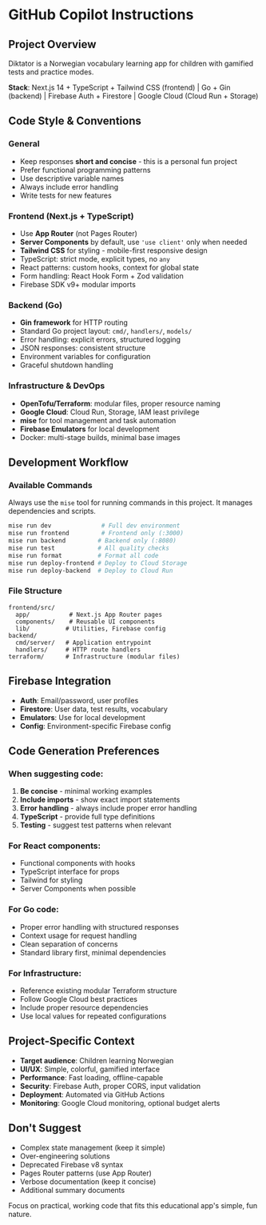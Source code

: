 # GitHub Copilot Instructions

## Project Overview

Diktator is a Norwegian vocabulary learning app for children with gamified tests and practice modes.

**Stack**: Next.js 14 + TypeScript + Tailwind CSS (frontend) | Go + Gin (backend) | Firebase Auth + Firestore | Google Cloud (Cloud Run + Storage)

## Code Style & Conventions

### General

- Keep responses **short and concise** - this is a personal fun project
- Prefer functional programming patterns
- Use descriptive variable names
- Always include error handling
- Write tests for new features

### Frontend (Next.js + TypeScript)

- Use **App Router** (not Pages Router)
- **Server Components** by default, use `'use client'` only when needed
- **Tailwind CSS** for styling - mobile-first responsive design
- TypeScript: strict mode, explicit types, no `any`
- React patterns: custom hooks, context for global state
- Form handling: React Hook Form + Zod validation
- Firebase SDK v9+ modular imports

### Backend (Go)

- **Gin framework** for HTTP routing
- Standard Go project layout: `cmd/`, `handlers/`, `models/`
- Error handling: explicit errors, structured logging
- JSON responses: consistent structure
- Environment variables for configuration
- Graceful shutdown handling

### Infrastructure & DevOps

- **OpenTofu/Terraform**: modular files, proper resource naming
- **Google Cloud**: Cloud Run, Storage, IAM least privilege
- **mise** for tool management and task automation
- **Firebase Emulators** for local development
- Docker: multi-stage builds, minimal base images

## Development Workflow

### Available Commands

Always use the `mise` tool for running commands in this project. It manages dependencies and scripts.

```bash
mise run dev              # Full dev environment
mise run frontend         # Frontend only (:3000)
mise run backend         # Backend only (:8080)
mise run test            # All quality checks
mise run format          # Format all code
mise run deploy-frontend # Deploy to Cloud Storage
mise run deploy-backend  # Deploy to Cloud Run
```

### File Structure

```
frontend/src/
  app/           # Next.js App Router pages
  components/    # Reusable UI components
  lib/          # Utilities, Firebase config
backend/
  cmd/server/   # Application entrypoint
  handlers/     # HTTP route handlers
terraform/      # Infrastructure (modular files)
```

## Firebase Integration

- **Auth**: Email/password, user profiles
- **Firestore**: User data, test results, vocabulary
- **Emulators**: Use for local development
- **Config**: Environment-specific Firebase config

## Code Generation Preferences

### When suggesting code:

1. **Be concise** - minimal working examples
2. **Include imports** - show exact import statements
3. **Error handling** - always include proper error handling
4. **TypeScript** - provide full type definitions
5. **Testing** - suggest test patterns when relevant

### For React components:

- Functional components with hooks
- TypeScript interface for props
- Tailwind for styling
- Server Components when possible

### For Go code:

- Proper error handling with structured responses
- Context usage for request handling
- Clean separation of concerns
- Standard library first, minimal dependencies

### For Infrastructure:

- Reference existing modular Terraform structure
- Follow Google Cloud best practices
- Include proper resource dependencies
- Use local values for repeated configurations

## Project-Specific Context

- **Target audience**: Children learning Norwegian
- **UI/UX**: Simple, colorful, gamified interface
- **Performance**: Fast loading, offline-capable
- **Security**: Firebase Auth, proper CORS, input validation
- **Deployment**: Automated via GitHub Actions
- **Monitoring**: Google Cloud monitoring, optional budget alerts

## Don't Suggest

- Complex state management (keep it simple)
- Over-engineering solutions
- Deprecated Firebase v8 syntax
- Pages Router patterns (use App Router)
- Verbose documentation (keep it concise)
- Additional summary documents

Focus on practical, working code that fits this educational app's simple, fun nature.
